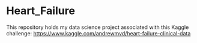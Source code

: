 # Heart_Failure
This repository holds my data science project associated with this Kaggle challenge: https://www.kaggle.com/andrewmvd/heart-failure-clinical-data
